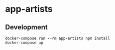 # app-artists

## Development

```
docker-compose run --rm app-artists npm install
docker-compose up
```
